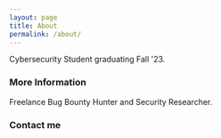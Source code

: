 ```yaml
---
layout: page
title: About
permalink: /about/
---
```


Cybersecurity Student graduating Fall '23. 

### More Information

Freelance Bug Bounty Hunter and Security Researcher.

### Contact me


<!-- [email@domain.com](mailto:email@domain.com) -->
